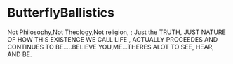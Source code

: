 # ButterflyBallistics
Not Philosophy,Not Theology,Not religion, ; Just the TRUTH, JUST NATURE OF HOW THIS EXISTENCE WE CALL LIFE , ACTUALLY PROCEEDES AND CONTINUES TO BE.....BELIEVE YOU,ME...THERES ALOT TO SEE, HEAR, AND BE.

